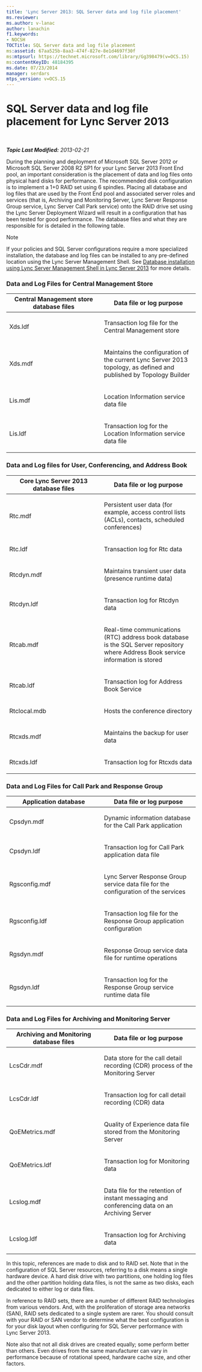 ```yaml
---
title: 'Lync Server 2013: SQL Server data and log file placement'
ms.reviewer: 
ms.author: v-lanac
author: lanachin
f1.keywords:
- NOCSH
TOCTitle: SQL Server data and log file placement
ms:assetid: 67aa525b-8aa3-474f-827e-8e1d4697f30f
ms:mtpsurl: https://technet.microsoft.com/library/Gg398479(v=OCS.15)
ms:contentKeyID: 48184395
ms.date: 07/23/2014
manager: serdars
mtps_version: v=OCS.15
---
```


<div data-xmlns="http://www.w3.org/1999/xhtml">

<div class="topic" data-xmlns="http://www.w3.org/1999/xhtml" data-msxsl="urn:schemas-microsoft-com:xslt" data-cs="http://msdn.microsoft.com/en-us/">

<div data-asp="http://msdn2.microsoft.com/asp">

# SQL Server data and log file placement for Lync Server 2013

</div>

<div id="mainSection">

<div id="mainBody">

<span> </span>

_**Topic Last Modified:** 2013-02-21_

During the planning and deployment of Microsoft SQL Server 2012 or Microsoft SQL Server 2008 R2 SP1 for your Lync Server 2013 Front End pool, an important consideration is the placement of data and log files onto physical hard disks for performance. The recommended disk configuration is to implement a 1+0 RAID set using 6 spindles. Placing all database and log files that are used by the Front End pool and associated server roles and services (that is, Archiving and Monitoring Server, Lync Server Response Group service, Lync Server Call Park service) onto the RAID drive set using the Lync Server Deployment Wizard will result in a configuration that has been tested for good performance. The database files and what they are responsible for is detailed in the following table.

<div>


> [!NOTE]  
> If your policies and SQL Server configurations require a more specialized installation, the database and log files can be installed to any pre-defined location using the Lync Server Management Shell. See <A href="lync-server-2013-database-installation-using-lync-server-management-shell.md">Database installation using Lync Server Management Shell in Lync Server 2013</A> for more details.



</div>

### Data and Log Files for Central Management Store

<table>
<colgroup>
<col style="width: 50%" />
<col style="width: 50%" />
</colgroup>
<thead>
<tr class="header">
<th>Central Management store database files</th>
<th>Data file or log purpose</th>
</tr>
</thead>
<tbody>
<tr class="odd">
<td><p>Xds.ldf</p></td>
<td><p>Transaction log file for the Central Management store</p></td>
</tr>
<tr class="even">
<td><p>Xds.mdf</p></td>
<td><p>Maintains the configuration of the current Lync Server 2013 topology, as defined and published by Topology Builder</p></td>
</tr>
<tr class="odd">
<td><p>Lis.mdf</p></td>
<td><p>Location Information service data file</p></td>
</tr>
<tr class="even">
<td><p>Lis.ldf</p></td>
<td><p>Transaction log for the Location Information service data file</p></td>
</tr>
</tbody>
</table>


### Data and Log files for User, Conferencing, and Address Book

<table>
<colgroup>
<col style="width: 50%" />
<col style="width: 50%" />
</colgroup>
<thead>
<tr class="header">
<th>Core Lync Server 2013 database files</th>
<th>Data file or log purpose</th>
</tr>
</thead>
<tbody>
<tr class="odd">
<td><p>Rtc.mdf</p></td>
<td><p>Persistent user data (for example, access control lists (ACLs), contacts, scheduled conferences)</p></td>
</tr>
<tr class="even">
<td><p>Rtc.ldf</p></td>
<td><p>Transaction log for Rtc data</p></td>
</tr>
<tr class="odd">
<td><p>Rtcdyn.mdf</p></td>
<td><p>Maintains transient user data (presence runtime data)</p></td>
</tr>
<tr class="even">
<td><p>Rtcdyn.ldf</p></td>
<td><p>Transaction log for Rtcdyn data</p></td>
</tr>
<tr class="odd">
<td><p>Rtcab.mdf</p></td>
<td><p>Real-time communications (RTC) address book database is the SQL Server repository where Address Book service information is stored</p></td>
</tr>
<tr class="even">
<td><p>Rtcab.ldf</p></td>
<td><p>Transaction log for Address Book Service</p></td>
</tr>
<tr class="odd">
<td><p>Rtclocal.mdb</p></td>
<td><p>Hosts the conference directory</p></td>
</tr>
<tr class="even">
<td><p>Rtcxds.mdf</p></td>
<td><p>Maintains the backup for user data</p></td>
</tr>
<tr class="odd">
<td><p>Rtcxds.ldf</p></td>
<td><p>Transaction log for Rtcxds data</p></td>
</tr>
</tbody>
</table>


### Data and Log Files for Call Park and Response Group

<table>
<colgroup>
<col style="width: 50%" />
<col style="width: 50%" />
</colgroup>
<thead>
<tr class="header">
<th>Application database</th>
<th>Data file or log purpose</th>
</tr>
</thead>
<tbody>
<tr class="odd">
<td><p>Cpsdyn.mdf</p></td>
<td><p>Dynamic information database for the Call Park application</p></td>
</tr>
<tr class="even">
<td><p>Cpsdyn.ldf</p></td>
<td><p>Transaction log for Call Park application data file</p></td>
</tr>
<tr class="odd">
<td><p>Rgsconfig.mdf</p></td>
<td><p>Lync Server Response Group service data file for the configuration of the services</p></td>
</tr>
<tr class="even">
<td><p>Rgsconfig.ldf</p></td>
<td><p>Transaction log file for the Response Group application configuration</p></td>
</tr>
<tr class="odd">
<td><p>Rgsdyn.mdf</p></td>
<td><p>Response Group service data file for runtime operations</p></td>
</tr>
<tr class="even">
<td><p>Rgsdyn.ldf</p></td>
<td><p>Transaction log for the Response Group service runtime data file</p></td>
</tr>
</tbody>
</table>


### Data and Log Files for Archiving and Monitoring Server

<table>
<colgroup>
<col style="width: 50%" />
<col style="width: 50%" />
</colgroup>
<thead>
<tr class="header">
<th>Archiving and Monitoring database files</th>
<th>Data file or log purpose</th>
</tr>
</thead>
<tbody>
<tr class="odd">
<td><p>LcsCdr.mdf</p></td>
<td><p>Data store for the call detail recording (CDR) process of the Monitoring Server</p></td>
</tr>
<tr class="even">
<td><p>LcsCdr.ldf</p></td>
<td><p>Transaction log for call detail recording (CDR) data</p></td>
</tr>
<tr class="odd">
<td><p>QoEMetrics.mdf</p></td>
<td><p>Quality of Experience data file stored from the Monitoring Server</p></td>
</tr>
<tr class="even">
<td><p>QoEMetrics.ldf</p></td>
<td><p>Transaction log for Monitoring data</p></td>
</tr>
<tr class="odd">
<td><p>Lcslog.mdf</p></td>
<td><p>Data file for the retention of instant messaging and conferencing data on an Archiving Server</p></td>
</tr>
<tr class="even">
<td><p>Lcslog.ldf</p></td>
<td><p>Transaction log for Archiving data</p></td>
</tr>
</tbody>
</table>


In this topic, references are made to disk and to RAID set. Note that in the configuration of SQL Server resources, referring to a disk means a single hardware device. A hard disk drive with two partitions, one holding log files and the other partition holding data files, is not the same as two disks, each dedicated to either log or data files.

In reference to RAID sets, there are a number of different RAID technologies from various vendors. And, with the proliferation of storage area networks (SAN), RAID sets dedicated to a single system are rarer. You should consult with your RAID or SAN vendor to determine what the best configuration is for your disk layout when configuring for SQL Server performance with Lync Server 2013.

Note also that not all disk drives are created equally; some perform better than others. Even drives from the same manufacturer can vary in performance because of rotational speed, hardware cache size, and other factors.

</div>

<span> </span>

</div>

</div>

</div>

